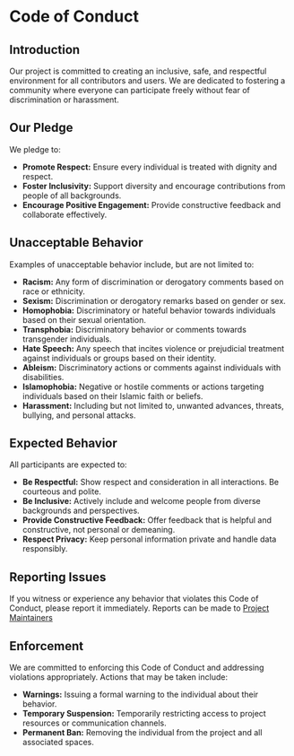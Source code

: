 # Code of Conduct
## Introduction
<p>Our project is committed to creating an inclusive, safe, and respectful environment for all contributors and users. We are dedicated to fostering a community where everyone can participate freely without fear of discrimination or harassment.</p>

<h2>Our Pledge</h2>
    <p>We pledge to:</p>
    <ul>
        <li><strong>Promote Respect:</strong> Ensure every individual is treated with dignity and respect.</li>
        <li><strong>Foster Inclusivity:</strong> Support diversity and encourage contributions from people of all backgrounds.</li>
        <li><strong>Encourage Positive Engagement:</strong> Provide constructive feedback and collaborate effectively.</li>
    </ul>
<h2>Unacceptable Behavior</h2>
    <p>Examples of unacceptable behavior include, but are not limited to:</p>
    <ul>
        <li><strong>Racism:</strong> Any form of discrimination or derogatory comments based on race or ethnicity.</li>
        <li><strong>Sexism:</strong> Discrimination or derogatory remarks based on gender or sex.</li>
        <li><strong>Homophobia:</strong> Discriminatory or hateful behavior towards individuals based on their sexual orientation.</li>
        <li><strong>Transphobia:</strong> Discriminatory behavior or comments towards transgender individuals.</li>
        <li><strong>Hate Speech:</strong> Any speech that incites violence or prejudicial treatment against individuals or groups based on their identity.</li>
        <li><strong>Ableism:</strong> Discriminatory actions or comments against individuals with disabilities.</li>
        <li><strong>Islamophobia:</strong> Negative or hostile comments or actions targeting individuals based on their Islamic faith or beliefs.</li>
        <li><strong>Harassment:</strong> Including but not limited to, unwanted advances, threats, bullying, and personal attacks.</li>
    </ul>


 <h2>Expected Behavior</h2>
    <p>All participants are expected to:</p>
    <ul>
        <li><strong>Be Respectful:</strong> Show respect and consideration in all interactions. Be courteous and polite.</li>
        <li><strong>Be Inclusive:</strong> Actively include and welcome people from diverse backgrounds and perspectives.</li>
        <li><strong>Provide Constructive Feedback:</strong> Offer feedback that is helpful and constructive, not personal or demeaning.</li>
        <li><strong>Respect Privacy:</strong> Keep personal information private and handle data responsibly.</li>
    </ul>

<h2>Reporting Issues</h2>
    <p>If you witness or experience any behavior that violates this Code of Conduct, please report it immediately. Reports can be made to <a href="mailto:powerampache.ducking336@silomails.com">Project Maintainers</a> 

<h2>Enforcement</h2>
    <p>We are committed to enforcing this Code of Conduct and addressing violations appropriately. Actions that may be taken include:</p>
    <ul>
        <li><strong>Warnings:</strong> Issuing a formal warning to the individual about their behavior.</li>
        <li><strong>Temporary Suspension:</strong> Temporarily restricting access to project resources or communication channels.</li>
        <li><strong>Permanent Ban:</strong> Removing the individual from the project and all associated spaces.</li>
    </ul>

